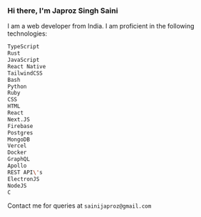 ### Hi there, I'm Japroz Singh Saini

I am a web developer from India. I am proficient in the following technologies:

```bash
TypeScript
Rust
JavaScript
React Native
TailwindCSS
Bash
Python
Ruby
CSS
HTML
React
Next.JS
Firebase
Postgres
MongoDB
Vercel
Docker
GraphQL
Apollo
REST API\'s
ElectronJS
NodeJS
C
```

Contact me for queries at `sainijaproz@gmail.com`
